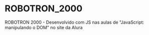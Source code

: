 # ROBOTRON_2000
ROBOTRON 2000 - Desenvolvido com JS nas aulas de "JavaScript: manipulando o DOM" no site da Alura


